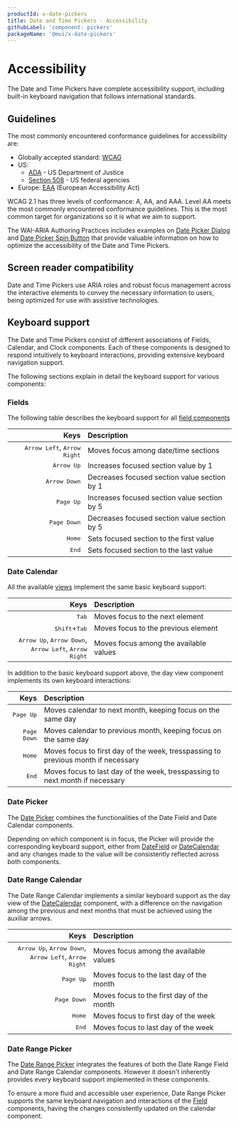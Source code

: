 ```yaml
---
productId: x-date-pickers
title: Date and Time Pickers - Accessibility
githubLabel: 'component: pickers'
packageName: '@mui/x-date-pickers'
---
```


# Accessibility

<p class="description">The Date and Time Pickers have complete accessibility support, including built-in keyboard navigation that follows international standards.</p>

## Guidelines

The most commonly encountered conformance guidelines for accessibility are:

- Globally accepted standard: [WCAG](https://www.w3.org/WAI/standards-guidelines/wcag/)
- US:
  - [ADA](https://www.ada.gov/) - US Department of Justice
  - [Section 508](https://www.section508.gov/) - US federal agencies
- Europe: [EAA](https://ec.europa.eu/social/main.jsp?catId=1202) (European Accessibility Act)

WCAG 2.1 has three levels of conformance: A, AA, and AAA.
Level AA meets the most commonly encountered conformance guidelines.
This is the most common target for organizations so it is what we aim to support.

The WAI-ARIA Authoring Practices includes examples on [Date Picker Dialog](https://www.w3.org/WAI/ARIA/apg/patterns/dialog-modal/examples/datepicker-dialog/) and [Date Picker Spin Button](https://www.w3.org/WAI/ARIA/apg/patterns/spinbutton/examples/datepicker-spinbuttons/) that provide valuable information on how to optimize the accessibility of the Date and Time Pickers.

## Screen reader compatibility

Date and Time Pickers use ARIA roles and robust focus management across the interactive elements to convey the necessary information to users, being optimized for use with assistive technologies.

## Keyboard support

The Date and Time Pickers consist of different associations of Fields, Calendar, and Clock components. Each of these components is designed to respond intuitively to keyboard interactions, providing extensive keyboard navigation support.

The following sections explain in detail the keyboard support for various components:

### Fields

The following table describes the keyboard support for all [field components](/x/react-date-pickers/fields/)

|                                                                  Keys | Description                                  |
| --------------------------------------------------------------------: | :------------------------------------------- |
| <kbd class="key">Arrow Left</kbd>, <kbd class="key">Arrow Right</kbd> | Moves focus among date/time sections         |
|                                       <kbd class="key">Arrow Up</kbd> | Increases focused section value by 1         |
|                                     <kbd class="key">Arrow Down</kbd> | Decreases focused section value section by 1 |
|                                        <kbd class="key">Page Up</kbd> | Increases focused section value section by 5 |
|                                      <kbd class="key">Page Down</kbd> | Decreases focused section value section by 5 |
|                                           <kbd class="key">Home</kbd> | Sets focused section to the first value      |
|                                            <kbd class="key">End</kbd> | Sets focused section to the last value       |

### Date Calendar

All the available [views](/x/react-date-pickers/date-calendar/#views) implement the same basic keyboard support:

|                                                                                                                                          Keys | Description                            |
| --------------------------------------------------------------------------------------------------------------------------------------------: | :------------------------------------- |
|                                                                                                                    <kbd class="key">Tab</kbd> | Moves focus to the next element        |
|                                                                                       <kbd class="key">Shift</kbd>+<kbd class="key">Tab</kbd> | Moves focus to the previous element    |
| <kbd class="key">Arrow Up</kbd>, <kbd class="key">Arrow Down</kbd>,<br> <kbd class="key">Arrow Left</kbd>, <kbd class="key">Arrow Right</kbd> | Moves focus among the available values |

In addition to the basic keyboard support above, the day view component implements its own keyboard interactions:

|                             Keys | Description                                                                       |
| -------------------------------: | :-------------------------------------------------------------------------------- |
|   <kbd class="key">Page Up</kbd> | Moves calendar to next month, keeping focus on the same day                       |
| <kbd class="key">Page Down</kbd> | Moves calendar to previous month, keeping focus on the same day                   |
|      <kbd class="key">Home</kbd> | Moves focus to first day of the week, tresspassing to previous month if necessary |
|       <kbd class="key">End</kbd> | Moves focus to last day of the week, tresspassing to next month if necessary      |

### Date Picker

The [Date Picker](/x/react-date-pickers/date-picker/) combines the functionalities of the Date Field and Date Calendar components.

Depending on which component is in focus, the Picker will provide the corresponding keyboard support, either from [DateField](/x/react-date-pickers/accessibility/#fields) or [DateCalendar](/x/react-date-pickers/accessibility/#date-calendar) and any changes made to the value will be consistently reflected across both components.

### Date Range Calendar

The Date Range Calendar implements a similar keyboard support as the day view of the [DateCalendar](/x/react-date-pickers/accessibility/#date-calendar) component, with a difference on the navigation among the previous and next months that must be achieved using the auxiliar arrows.

|                                                                                                                                          Keys | Description                               |
| --------------------------------------------------------------------------------------------------------------------------------------------: | :---------------------------------------- |
| <kbd class="key">Arrow Up</kbd>, <kbd class="key">Arrow Down</kbd>,<br> <kbd class="key">Arrow Left</kbd>, <kbd class="key">Arrow Right</kbd> | Moves focus among the available values    |
|                                                                                                                <kbd class="key">Page Up</kbd> | Moves focus to the last day of the month  |
|                                                                                                              <kbd class="key">Page Down</kbd> | Moves focus to the first day of the month |
|                                                                                                                   <kbd class="key">Home</kbd> | Moves focus to first day of the week      |
|                                                                                                                    <kbd class="key">End</kbd> | Moves focus to last day of the week       |

### Date Range Picker

The [Date Range Picker](/x/react-date-pickers/date-range-picker/) integrates the features of both the Date Range Field and Date Range Calendar components. However it doesn't inherently provides every keyboard support implemented in these components.

To ensure a more fluid and accessible user experience, Date Range Picker supports the same keyboard navigation and interactions of the [Field](/x/react-date-pickers/accessibility/#fields) components, having the changes consistently updated on the calendar component.
